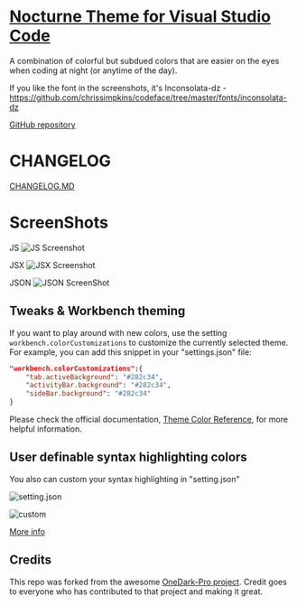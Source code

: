 # [Nocturne Theme for Visual Studio Code](https://marketplace.visualstudio.com/items?itemName=joeynguyen.nocturne-theme-vscode)

A combination of colorful but subdued colors that are easier on the eyes when coding at night (or anytime of the day).

If you like the font in the screenshots, it's Inconsolata-dz - https://github.com/chrissimpkins/codeface/tree/master/fonts/inconsolata-dz

[GitHub repository](https://github.com/joeynguyen/nocturne-theme-vscode)


# CHANGELOG

[CHANGELOG.MD](CHANGELOG.md)

# ScreenShots

JS
![JS Screenshot](https://raw.githubusercontent.com/joeynguyen/nocturne-theme-vscode/master/static/js.jpg)

JSX
![JSX Screenshot](https://raw.githubusercontent.com/joeynguyen/nocturne-theme-vscode/master/static/jsx.jpg)

JSON
![JSON ScreenShot](https://raw.githubusercontent.com/joeynguyen/nocturne-theme-vscode/master/static/json.jpg)

## Tweaks & Workbench theming

If you want to play around with new colors, use the setting
`workbench.colorCustomizations` to customize the currently selected theme. For
example, you can add this snippet in your "settings.json" file:

```json
"workbench.colorCustomizations":{
    "tab.activeBackground": "#282c34",
    "activityBar.background": "#282c34",
    "sideBar.background": "#282c34"
}
```

Please check the official documentation,
[Theme Color Reference](https://code.visualstudio.com/docs/getstarted/theme-color-reference),
for more helpful information.

## User definable syntax highlighting colors

You also can custom your syntax highlighting in "setting.json"

![setting.json](https://raw.githubusercontent.com/joeynguyen/nocturne-theme-vscode/master/static/color-customizations.jpg)

![custom](https://raw.githubusercontent.com/joeynguyen/nocturne-theme-vscode/master/static/workbench-colors.jpg)

[More info](https://code.visualstudio.com/updates/v1_15#_user-definable-syntax-highlighting-colors)

## Credits
This repo was forked from the awesome [OneDark-Pro project](https://github.com/Binaryify/OneDark-Pro). Credit goes to everyone who has contributed to that project and making it great.
